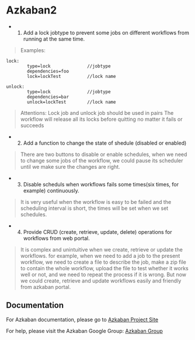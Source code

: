 Azkaban2
========
> 
* 1. Add a lock jobtype to prevent some jobs on different workflows from running at the same time.
> Examples:

```
lock:
		type=lock              //jobtype
		dependencies=foo
		lock=lockTest          //lock name
```
```
unlock:
		type=lock              //jobtype
		dependencies=bar
		unlock=lockTest        //lock name
```

> Attentions:
> Lock job and unlock job should be used in pairs
> The workflow will release all its locks before quitting no matter it fails or succeeds
> 
> 
* 2. Add a function to change the state of shedule (disabled or enabled)
> There are two buttons to disable or enable schedules, when we need to change some jobs of the
> workflow, we could pause its scheduler until we make sure the changes are right.
> 
> 
* 3. Disable scheduls when workflows fails some times(six times, for example) continuously.
> It is very useful when the workflow is easy to be failed and the scheduling interval is short,
> the times will be set when we set schedules.
> 
> 
* 4. Provide CRUD (create, retrieve, update, delete) operations for workflows from web portal.
> It is complex and unintuitive when we create, retrieve or update the workflows. for example,
> when we need to add a job to the present workflow, we need to create a file to describe the job,
> make a zip file to contain the whole workflow, upload the file to test whether it works well
> or not, and we need to repeat the process if it is wrong.
> But now we could create, retrieve and update workflows easily and friendly from azkaban portal.


Documentation
-------------

For Azkaban documentation, please go to [Azkaban Project Site](http://azkaban.github.io)

For help, please visit the Azkaban Google Group: [Azkaban Group](https://groups.google.com/forum/?fromgroups#!forum/azkaban-dev)


